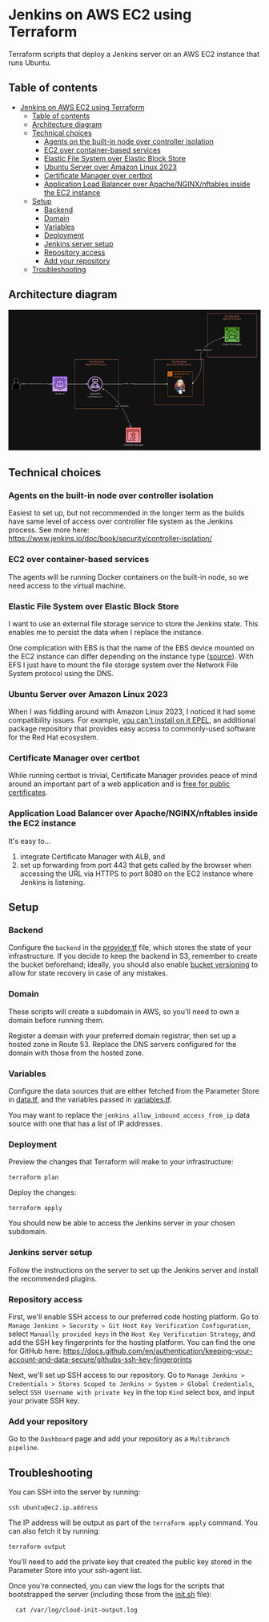 # Jenkins on AWS EC2 using Terraform

Terraform scripts that deploy a Jenkins server on an AWS EC2 instance that runs Ubuntu.

## Table of contents

- [Jenkins on AWS EC2 using Terraform](#jenkins-on-aws-ec2-using-terraform)
  - [Table of contents](#table-of-contents)
  - [Architecture diagram](#architecture-diagram)
  - [Technical choices](#technical-choices)
    - [Agents on the built-in node over controller isolation](#agents-on-the-built-in-node-over-controller-isolation)
    - [EC2 over container-based services](#ec2-over-container-based-services)
    - [Elastic File System over Elastic Block Store](#elastic-file-system-over-elastic-block-store)
    - [Ubuntu Server over Amazon Linux 2023](#ubuntu-server-over-amazon-linux-2023)
    - [Certificate Manager over certbot](#certificate-manager-over-certbot)
    - [Application Load Balancer over Apache/NGINX/nftables inside the EC2 instance](#application-load-balancer-over-apachenginxnftables-inside-the-ec2-instance)
  - [Setup](#setup)
    - [Backend](#backend)
    - [Domain](#domain)
    - [Variables](#variables)
    - [Deployment](#deployment)
    - [Jenkins server setup](#jenkins-server-setup)
    - [Repository access](#repository-access)
    - [Add your repository](#add-your-repository)
  - [Troubleshooting](#troubleshooting)

## Architecture diagram

![architecture-diagram](drawio-diagram-export.png)

## Technical choices

### Agents on the built-in node over controller isolation

Easiest to set up, but not recommended in the longer term as the builds have same level of access over controller file system as the Jenkins process. See more here: <https://www.jenkins.io/doc/book/security/controller-isolation/>

### EC2 over container-based services

The agents will be running Docker containers on the built-in node, so we need access to the virtual machine.

### Elastic File System over Elastic Block Store

I want to use an external file storage service to store the Jenkins state. This enables me to persist the data when I replace the instance.

One complication with EBS is that the name of the EBS device mounted on the EC2 instance can differ depending on the instance type ([source](https://docs.aws.amazon.com/AWSEC2/latest/UserGuide/device_naming.html#available-ec2-device-names)). With EFS I just have to mount the file storage system over the Network File System protocol using the DNS.

### Ubuntu Server over Amazon Linux 2023

When I was fiddling around with Amazon Linux 2023, I noticed it had some compatibility issues. For example, [you can't install on it EPEL](https://docs.aws.amazon.com/linux/al2023/ug/compare-with-al2.html#epel), an additional package repository that provides easy access to commonly-used software for the Red Hat ecosystem.

### Certificate Manager over certbot

While running certbot is trivial, Certificate Manager provides peace of mind around an important part of a web application and is [free for public certificates](https://aws.amazon.com/certificate-manager/pricing/).

### Application Load Balancer over Apache/NGINX/nftables inside the EC2 instance

It's easy to...

1) integrate Certificate Manager with ALB, and
2) set up forwarding from port 443 that gets called by the browser when accessing the URL via HTTPS to port 8080 on the EC2 instance where Jenkins is listening.

## Setup

### Backend

Configure the `backend` in the [provider.tf](./provider.tf) file, which stores the state of your infrastructure. If you decide to keep the backend in S3, remember to create the bucket beforehand; ideally, you should also enable [bucket versioning](https://docs.aws.amazon.com/AmazonS3/latest/userguide/manage-versioning-examples.html) to allow for state recovery in case of any mistakes.

### Domain

These scripts will create a subdomain in AWS, so you'll need to own a domain before running them.

Register a domain with your preferred domain registrar, then set up a hosted zone in Route 53. Replace the DNS servers configured for the domain with those from the hosted zone.

### Variables

Configure the data sources that are either fetched from the Parameter Store in [data.tf](./data.tf), and the variables passed in [variables.tf](./variables.tf).

You may want to replace the `jenkins_allow_inbound_access_from_ip` data source with one that has a list of IP addresses.

### Deployment

Preview the changes that Terraform will make to your infrastructure:

```shell
terraform plan
```

Deploy the changes:

```shell
terraform apply
```

You should now be able to access the Jenkins server in your chosen subdomain.

### Jenkins server setup

Follow the instructions on the server to set up the Jenkins server and install the recommended plugins.

### Repository access

First, we'll enable SSH access to our preferred code hosting platform. Go to `Manage Jenkins > Security > Git Host Key Verification Configuration`, select `Manually provided keys` in the `Host Key Verification Strategy`, and add the SSH key fingerprints for the hosting platform. You can find the one for GitHub here: <https://docs.github.com/en/authentication/keeping-your-account-and-data-secure/githubs-ssh-key-fingerprints>

Next, we'll set up SSH access to our repository. Go to `Manage Jenkins > Credentials > Stores Scoped to Jenkins > System > Global Credentials`, select `SSH Username with private key` in the top `Kind` select box, and input your private SSH key.

### Add your repository

Go to the `Dashboard` page and add your repository as a `Multibranch pipeline`.

## Troubleshooting

You can SSH into the server by running:

```shell
ssh ubuntu@ec2.ip.address
```

The IP address will be output as part of the `terraform apply` command. You can also fetch it by running:

```shell
terraform output
```

You'll need to add the private key that created the public key stored in the Parameter Store into your ssh-agent list.

Once you're connected, you can view the logs for the scripts that bootstrapped the server (including those from the [init.sh](./init.sh) file):

```shell
  cat /var/log/cloud-init-output.log
```
